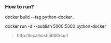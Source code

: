 ### How to run?

docker build --tag python-docker .

docker run -d --publish 5000:5000 python-docker

> http://localhost:5000/curl